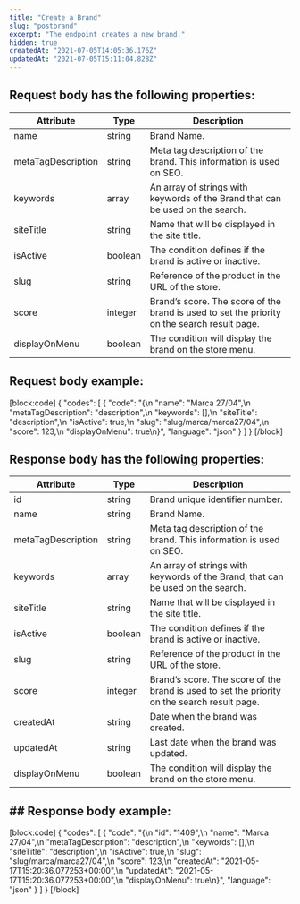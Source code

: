 ```yaml
---
title: "Create a Brand"
slug: "postbrand"
excerpt: "The endpoint creates a new brand."
hidden: true
createdAt: "2021-07-05T14:05:36.176Z"
updatedAt: "2021-07-05T15:11:04.828Z"
---
```

## Request body has the following properties:

| Attribute          | Type    | Description                                                                                  |
| ------------------ | ------- | -------------------------------------------------------------------------------------------- |
| name               | string  | Brand Name.                                                                                  |
| metaTagDescription | string  | Meta tag description of the brand. This information is used on SEO.                          |
| keywords           | array   | An array of strings with keywords of the Brand that can be used on the search.               |
| siteTitle          | string  | Name that will be displayed in the site title.                                               |
| isActive           | boolean | The condition defines if the brand is active or inactive.                                    |
| slug               | string  | Reference of the product in the URL of the store.                                            |
| score              | integer | Brand’s score. The score of the brand is used to set the priority on the search result page. |
| displayOnMenu      | boolean | The condition will display the brand on the store menu.                                      |

## Request body example:
[block:code]
{
  "codes": [
    {
      "code": "{\n  \"name\": \"Marca 27/04\",\n  \"metaTagDescription\": \"description\",\n  \"keywords\": [],\n  \"siteTitle\": \"description\",\n  \"isActive\": true,\n  \"slug\": \"slug/marca/marca27/04\",\n  \"score\": 123,\n  \"displayOnMenu\": true\n}",
      "language": "json"
    }
  ]
}
[/block]
## Response body has the following properties:

| Attribute          | Type    | Description                                                                                  |
| ------------------ | ------- | -------------------------------------------------------------------------------------------- |
| id                 | string  | Brand unique identifier number.                                                              |
| name               | string  | Brand Name.                                                                                  |
| metaTagDescription | string  | Meta tag description of the brand. This information is used on SEO.                          |
| keywords           | array   | An array of strings with keywords of the Brand, that can be used on the search.              |
| siteTitle          | string  | Name that will be displayed in the site title.                                               |
| isActive           | boolean | The condition defines if the brand is active or inactive.                                    |
| slug               | string  | Reference of the product in the URL of the store.                                            |
| score              | integer | Brand’s score. The score of the brand is used to set the priority on the search result page. |
| createdAt          | string  | Date when the brand was created.                                                             |
| updatedAt          | string  | Last date when the brand was updated.                                                        |
| displayOnMenu      | boolean | The condition will display the brand on the store menu.                                      |

## ## Response body example:
[block:code]
{
  "codes": [
    {
      "code": "{\n    \"id\": \"1409\",\n    \"name\": \"Marca 27/04\",\n    \"metaTagDescription\": \"description\",\n    \"keywords\": [],\n    \"siteTitle\": \"description\",\n    \"isActive\": true,\n    \"slug\": \"slug/marca/marca27/04\",\n    \"score\": 123,\n    \"createdAt\": \"2021-05-17T15:20:36.077253+00:00\",\n    \"updatedAt\": \"2021-05-17T15:20:36.077253+00:00\",\n    \"displayOnMenu\": true\n}",
      "language": "json"
    }
  ]
}
[/block]